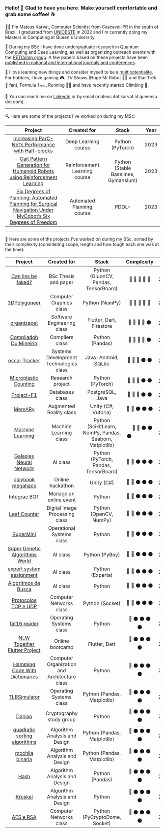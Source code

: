 ### Hello! :wave: Glad to have you here. Make yourself comfortable and grab some coffee! :coffee:

:man_student: I'm Mateus Karvat, Computer Scientist from Cascavel-PR in the south of Brazil. I graduated from [UNIOESTE](https://www.unioeste.br/portal/) in 2022 and I'm currently doing my Masters in Computing at Queen's University.

:microscope: During my BSc I have done undergraduate research in Quantum Computing and Deep Learning, as well as organizing outreach events with the [PETComp group](https://petsite-bd39a.web.app/). A few papers based on these projects have been [published in national and international journals and conferences](https://scholar.google.com.br/citations?user=0NHCSV4AAAAJ).

:cowboy_hat_face: I love learning new things and consider myself to be a [multipotentialite](https://puttylike.com/terminology/). For hobbies, I love gaming :video_game:, TV Shows (Huge Mr Robot :man_technologist: and Star Trek :vulcan_salute: fan), Formula 1 :racing_car:, Running :running_man: and have recently started Climbing :sunrise_over_mountains:.

:incoming_envelope: You can reach me on [LinkedIn](https://www.linkedin.com/in/mateus-karvat-camara/) or by email (mateus dot karvat at queensu dot com).

---

:mag: Here are some of the projects I've worked on during my MSc:

|            **Project**            |      **Created for**      | **Stack** |  **Year** |
|:---------------------------------:|:-------------------------:|:---------:|:--------:|
|    [Increasing ParC-Net’s Performance with Half-blocks](https://github.com/MahatKC/ParC-Net-HalfBlocks)   |   Deep Learning course    |  Python (PyTorch)         |    2023      |
|    [Gait Pattern Generation for Humanoid Robots using Reinforcement Learning](https://github.com/MahatKC/RLGaitPatternGeneration)   |   Reinforcement Learning course    |  Python (Stable Baselines, Gymansium)         |    2023      |
|    [Six Degrees of Planning: Automated Planning for Surgical Navigation Under MyCobot’s Six Degrees of Freedom](https://github.com/MahatKC/6DOP)   |   Automated Planning course    |  PDDL+         |    2023      |

---

:mag_right: Here are some of the projects I've worked on during my BSc, sorted by their complexity (considering scope, length and how tough each one was at the time):

|            **Project**            |      **Created for**      | **Stack** | **Complexity** | **Year** |
|:---------------------------------:|:-------------------------:|:---------:|:--------------:|:--------:|
|    [Can lies be faked?](https://github.com/MahatKC/CanLiesBeFaked)   |   BSc Thesis and paper                       |  Python (GluonCV, Pandas, TensorBoard)         |  :large_blue_circle: :large_blue_circle: :large_blue_circle: :large_blue_circle: :large_blue_circle:              |    2022      |
|            [3DPolygoneer](https://github.com/MahatKC/3DPolygoneer)           |         Computer Graphics class                  |   Python (NumPy)        |     :large_blue_circle: :large_blue_circle: :large_blue_circle: :large_blue_circle: :large_blue_circle:          |     2021     |
|            [organizapet](https://github.com/MahatKC/organizapet)            |    Software Engineering class                       |  Flutter, Dart, Firestore         |  :large_blue_circle: :large_blue_circle: :large_blue_circle: :large_blue_circle:  :black_circle:            |      2021    |
|        [Compiladoh Du Mineirin](https://github.com/igorFNegrizoli/CompiladohDuMineirin)       |   Compilers class                        |   Python (Pandas)        |    :large_blue_circle: :large_blue_circle:  :large_blue_circle: :large_blue_circle: :black_circle:            |    2022      |
|            [oscar Tracker](https://github.com/igorFNegrizoli/oscarTracker)           |   Systems Development Technologies class                        |  Java-Android, SQLite        |      :large_blue_circle: :large_blue_circle:  :large_blue_circle: :black_circle: :black_circle:          |     2021     |
|        [Microplastic Counting](https://github.com/MahatKC/MicroplasticCounting)       |     Research project                      |  Python (PyTorch)         |     :large_blue_circle: :large_blue_circle: :large_blue_circle:  :black_circle: :black_circle:         |      2021    |
|             [Project-F1](https://github.com/AmandaIsrael/Project-F1)            |   Databases class                        |  PostgreSQL, Java         |    :large_blue_circle: :large_blue_circle: :large_blue_circle: :black_circle: :black_circle:            |    2021      |
|               [MemARy](https://github.com/MahatKC/MemARy)              |            Augmented Reality class               |Unity (C#, Vuforia)|       :large_blue_circle: :large_blue_circle: :black_circle: :black_circle: :black_circle:         |    2020      |
| [Machine Learning](https://github.com/Daniel-Boll/Machine-Learning) |   Machine Learning class                        |  Python (ScikitLearn, NumPy, Pandas, Seaborn, Matplotlib)         |   &nbsp;  &nbsp;  :large_blue_circle: :large_blue_circle: :black_circle: :black_circle: :black_circle:  &nbsp; &nbsp; &nbsp; &nbsp; &nbsp; &nbsp; &nbsp;  &nbsp;          |    2020      |
|       [Galaxies Neural Network](https://github.com/MahatKC/GalaxiesNeuralNetwork)       |         AI class                  |  Python (PyTorch, Pandas, TensorBoard)         |        :large_blue_circle: :large_blue_circle:  :black_circle: :black_circle: :black_circle:        |      2021    |
|          [playbook megahack](https://github.com/MahatKC/playbookmegahack)         |   Online hackathon                        |   Unity (C#)        |         :large_blue_circle: :large_blue_circle: :black_circle: :black_circle: :black_circle:        |    2020      |
|            [Integrae BOT](https://github.com/MahatKC/IntegraeBOT)            |   Manage an online event                        |   Python        |            :large_blue_circle: :large_blue_circle:  :black_circle: :black_circle: :black_circle:    |     2021     |
|            [Leaf Counter](https://github.com/matheusnunesismael/LeafCounter)            |   Digital Image Processing class                        |  Python (OpenCV, NumPy)          |   :large_blue_circle: :large_blue_circle:  :black_circle: :black_circle: :black_circle:             |   2020       |
|             [SuperMini](https://github.com/MahatKC/SuperMini)             | Operational Systems class |   Python  | :large_blue_circle: :large_blue_circle: :black_circle: :black_circle: :black_circle:               |     2022     |
|    [Super Genetic Algorithms World](https://github.com/MahatKC/SuperGeneticAlgorithmsWorld)    |      AI class                     |  Python (PyBoy)         |      :large_blue_circle: :large_blue_circle: :black_circle: :black_circle: :black_circle:          |      2021    | 
|       [expert system assignment](https://github.com/MahatKC/expertsystemassignment)      |       AI class                    | Python (Experta)          |          :large_blue_circle: :large_blue_circle:  :black_circle: :black_circle: :black_circle:      |     2021     |
| [Algoritmos de Busca](https://github.com/MahatKC/Trabalho-IA---Algoritmos-de-Busca) |        AI class                   |   Python        |   :large_blue_circle: :large_blue_circle:  :black_circle: :black_circle: :black_circle:             |      2021    |
|        [Protocolos TCP e UDP](https://github.com/robertaalcantara/Protocolos-TCP-e-UDP)       |   Computer Networks class                        |    Python  (Socket)     |   :large_blue_circle: :large_blue_circle:  :black_circle: :black_circle: :black_circle:             |    2022      |
|            [fat16 reader](https://github.com/MahatKC/fat16reader)            |   Operating Systems class                        |  Python         |           :large_blue_circle: :black_circle: :black_circle: :black_circle: :black_circle:     |      2022    |
|     [NLW Together Flutter Project](https://github.com/MahatKC/NLWTogetherFlutterProject)     |          Online bootcamp                 |  Flutter, Dart         |     :large_blue_circle: :black_circle: :black_circle: :black_circle: :black_circle:          |     2021     |
|    [Hamming Code With Dictionaries](https://github.com/MahatKC/HammingCodeWithDictionaries)    |   Computer Organization and Architecture class                        |    Python       |       :large_blue_circle: :black_circle: :black_circle: :black_circle: :black_circle:         |     2020     |
|            [TLBSimulator](https://github.com/MahatKC/TLBSimulator)           |   Operating Systems class                        |    Python (Pandas, Matplotlib)       |       :large_blue_circle: :black_circle: :black_circle: :black_circle: :black_circle:         |    2022      |
|               [Daniao](https://github.com/MahatKC/Daniao)              |   Cryptography study group                        |    Python       |             :large_blue_circle: :black_circle: :black_circle: :black_circle: :black_circle:   |     2021     |
|    [quadratic sorting algorithms](https://github.com/MahatKC/quadratic-sorting-algorithms)   |   Algorithm Analysis and Design                        |  Python (Pandas, Matplotlib)         |       :large_blue_circle: :black_circle: :black_circle: :black_circle: :black_circle:         |     2022     |
|          [mochila binaria](https://github.com/MahatKC/mochila_binaria)          |   Algorithm Analysis and Design                        |  Python (Pandas, Matplotlib)         |    :large_blue_circle: :black_circle: :black_circle: :black_circle: :black_circle:            |    2022      |
|                [Hash](https://github.com/MahatKC/Hash)               |   Algorithm Analysis and Design                        |   Python (Pandas)        |   :large_blue_circle: :black_circle: :black_circle: :black_circle: :black_circle:|     2022     |
| [Kruskal](https://github.com/AmandaIsrael/Kruskal) | Algorithm Analysis and Design                        |   Python       |   :large_blue_circle: :black_circle: :black_circle: :black_circle: :black_circle:|     2022     |
| [AES e RSA](https://github.com/robertaalcantara/AES-e-RSA) | Computer Networks class                        |   Python (PyCryptoDome, Socket)        |   :large_blue_circle: :black_circle: :black_circle: :black_circle: :black_circle:|     2022     |
